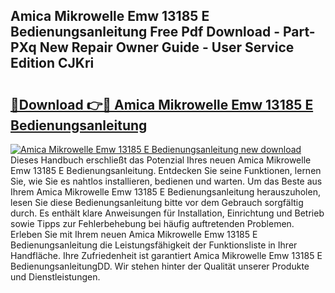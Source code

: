 ## Amica Mikrowelle Emw 13185 E Bedienungsanleitung Free Pdf Download - Part-PXq New Repair Owner Guide - User Service Edition CJKri

# <h2><a href="http://df655od.blite.top/?on=Amica+Mikrowelle+Emw+13185+E+Bedienungsanleitung">🔗Download 👉🔴 Amica Mikrowelle Emw 13185 E Bedienungsanleitung</a></h2>

[![Amica Mikrowelle Emw 13185 E Bedienungsanleitung new download](https://i.imgur.com/lujVjoI.png)](http://df655od.blite.top/?on=Amica+Mikrowelle+Emw+13185+E+Bedienungsanleitung)
Dieses Handbuch erschließt das Potenzial Ihres neuen Amica Mikrowelle Emw 13185 E Bedienungsanleitung. Entdecken Sie seine Funktionen, lernen Sie, wie Sie es nahtlos installieren, bedienen und warten. Um das Beste aus Ihrem Amica Mikrowelle Emw 13185 E Bedienungsanleitung herauszuholen, lesen Sie diese Bedienungsanleitung bitte vor dem Gebrauch sorgfältig durch. Es enthält klare Anweisungen für Installation, Einrichtung und Betrieb sowie Tipps zur Fehlerbehebung bei häufig auftretenden Problemen. Erleben Sie mit Ihrem neuen Amica Mikrowelle Emw 13185 E Bedienungsanleitung die Leistungsfähigkeit der Funktionsliste in Ihrer Handfläche. Ihre Zufriedenheit ist garantiert Amica Mikrowelle Emw 13185 E BedienungsanleitungDD. Wir stehen hinter der Qualität unserer Produkte und Dienstleistungen.
